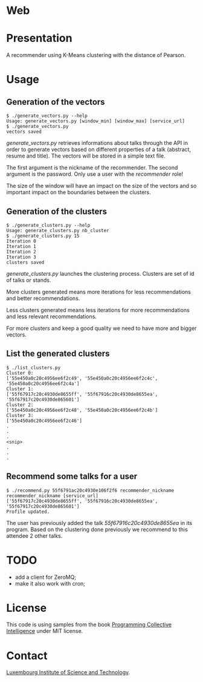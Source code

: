 Web
===

# Presentation

A recommender using K-Means clustering with the distance of Pearson.

# Usage

## Generation of the vectors

    $ ./generate_vectors.py --help
    Usage: generate_vectors.py [window_min] [window_max] [service_url]
    $ ./generate_vectors.py
    vectors saved

*generate_vectors.py* retrieves informations about talks through the API in order
to generate vectors based on different properties of a talk (abstract, resume
and title). The vectors will be stored in a simple text file.

The first argument is the nickname of the recommender. The second argument is
the password. Only use a user with the *recommender* role!

The size of the window will have an impact on the size of the vectors and so
important impact on the boundaries between the clusters.

## Generation of the clusters

    $ ./generate_clusters.py --help
    Usage: generate_clusters.py nb_cluster
    $ ./generate_clusters.py 15
    Iteration 0
    Iteration 1
    Iteration 2
    Iteration 3
    clusters saved

*generate_clusters.py* launches the clustering process. Clusters are set of id
of talks or stands.

More clusters generated means more iterations for less recommendations
and better recommendations.

Less clusters generated means less iterations for more recommendations
and less relevant recommendations.

For more clusters and keep a good quality we need to have more and bigger
vectors.

## List the generated clusters

    $ ./list_clusters.py
    Cluster 0:
    ['55e450a0c20c4956ee6f2c49', '55e450a0c20c4956ee6f2c4c', '55e450a0c20c4956ee6f2c4a']
    Cluster 1:
    ['55f67917c20c4930de8655ff', '55f67916c20c4930de8655ea', '55f67917c20c4930de865601']
    Cluster 2:
    ['55e450a0c20c4956ee6f2c48', '55e450a0c20c4956ee6f2c4b']
    Cluster 3:
    ['55e450a0c20c4956ee6f2c46']
    .
    .
    .
    <snip>
    .
    .
    .


## Recommend some talks for a user

    $ ./recommend.py 55f6791ac20c4930e106f2f6 recommender_nickname recommender_nickname [service_url]
    ['55f67917c20c4930de8655ff', '55f67916c20c4930de8655ea', '55f67917c20c4930de865601']
    Profile updated.

The user has previously added  the talk *55f67916c20c4930de8655ea* in its
program. Based on the clustering done previously we recommend to this
attendee 2 other talks.

# TODO

* add a client for ZeroMQ;
* make it also work with cron;


# License

This code is using samples from the book
[Programming Collective Intelligence](https://www.librarything.com/work/3151375)
under MIT license.

# Contact

[Luxembourg Institute of Science and Technology](http://www.list.lu).
